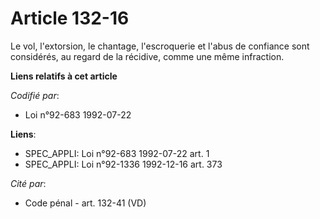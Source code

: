# Article 132-16

Le vol, l'extorsion, le chantage, l'escroquerie et l'abus de confiance sont considérés, au regard de la récidive, comme une
même infraction.

**Liens relatifs à cet article**

_Codifié par_:

  - Loi n°92-683 1992-07-22

**Liens**:

  - SPEC_APPLI: Loi n°92-683 1992-07-22 art. 1
  - SPEC_APPLI: Loi n°92-1336 1992-12-16 art. 373

_Cité par_:

  - Code pénal - art. 132-41 (VD)
